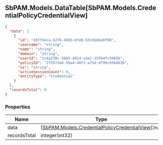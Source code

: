 
<h2 id="tocS_SbPAM.Models.DataTable[SbPAM.Models.CredentialPolicyCredentialView]">SbPAM.Models.DataTable[SbPAM.Models.CredentialPolicyCredentialView]</h2>

<a id="schemasbpam.models.datatable[sbpam.models.credentialpolicycredentialview]"></a>
<a id="schema_SbPAM.Models.DataTable[SbPAM.Models.CredentialPolicyCredentialView]"></a>
<a id="tocSsbpam.models.datatable[sbpam.models.credentialpolicycredentialview]"></a>
<a id="tocssbpam.models.datatable[sbpam.models.credentialpolicycredentialview]"></a>

```json
{
  "data": [
    {
      "id": "497f6eca-6276-4993-bfeb-53cbbbba6f08",
      "username": "string",
      "name": "string",
      "domain": "string",
      "userId": "2c4a230c-5085-4924-a3e1-25fb4fc5965b",
      "policyId": "2f5573e6-5ba4-48f2-a75d-df99c936463b",
      "os": "string",
      "activeSessionCount": 0,
      "entityType": "Credential"
    }
  ],
  "recordsTotal": 0
}

```

### Properties

|Name|Type|Required|Restrictions|Description|
|---|---|---|---|---|
|data|[[SbPAM.Models.CredentialPolicyCredentialView](#schemasbpam.models.credentialpolicycredentialview)]¦null|false|none|none|
|recordsTotal|integer(int32)|false|none|none|


